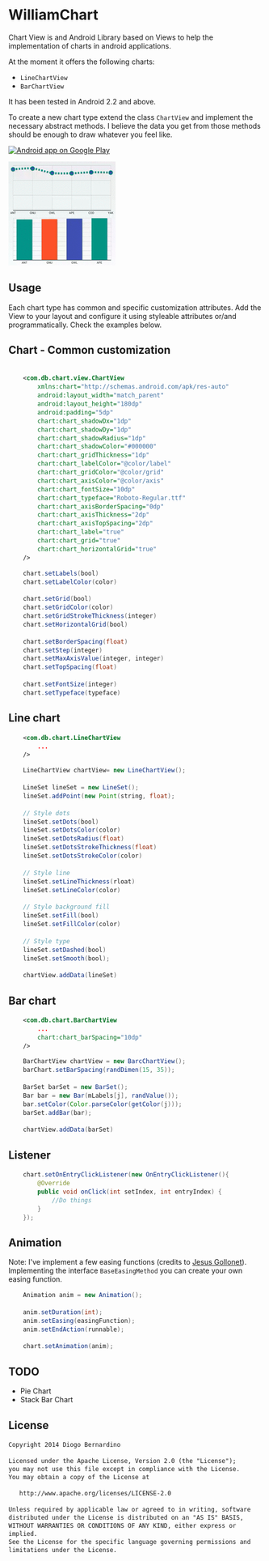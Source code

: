 WilliamChart
===============

Chart View is and Android Library based on Views to help the implementation of charts in android applications.

At the moment it offers the following charts:
* ``LineChartView``
* ``BarChartView``

It has been tested in Android 2.2 and above.

To create a new chart type extend the class ``ChartView`` and implement the necessary abstract methods. I believe the data you get from those methods should be enough to draw whatever you feel like.

<a href="https://play.google.com/store/apps/details?id=com.db.williamchartdemo">
  <img alt="Android app on Google Play" src="https://developer.android.com/images/brand/en_app_rgb_wo_45.png" />
</a>

![Demo Screenshot][1]


Usage
-----
Each chart type has common and specific customization attributes. Add the View to your layout and configure it using styleable attributes or/and programmatically. Check the examples below.


Chart - Common customization
----------------------

```xml

    <com.db.chart.view.ChartView
        xmlns:chart="http://schemas.android.com/apk/res-auto"
        android:layout_width="match_parent"
        android:layout_height="180dp"
        android:padding="5dp"
        chart:chart_shadowDx="1dp"
        chart:chart_shadowDy="1dp"
        chart:chart_shadowRadius="1dp"
        chart:chart_shadowColor="#000000"
        chart:chart_gridThickness="1dp"
        chart:chart_labelColor="@color/label"
        chart:chart_gridColor="@color/grid"
        chart:chart_axisColor="@color/axis"
        chart:chart_fontSize="10dp"
        chart:chart_typeface="Roboto-Regular.ttf"
        chart:chart_axisBorderSpacing="0dp"
        chart:chart_axisThickness="2dp"
        chart:chart_axisTopSpacing="2dp"
        chart:chart_label="true"
        chart:chart_grid="true"
        chart:chart_horizontalGrid="true"
    />

```

```java
    chart.setLabels(bool)
    chart.setLabelColor(color)
    
    chart.setGrid(bool)
    chart.setGridColor(color)
    chart.setGridStrokeThickness(integer)
    chart.setHorizontalGrid(bool)

    chart.setBorderSpacing(float)
    chart.setStep(integer)
    chart.setMaxAxisValue(integer, integer)
    chart.setTopSpacing(float)

    chart.setFontSize(integer)
    chart.setTypeface(typeface)
```


Line chart
----------

```xml
    <com.db.chart.LineChartView
        ... 
    />
```

```java
    LineChartView chartView= new LineChartView();

    LineSet lineSet = new LineSet();
    lineSet.addPoint(new Point(string, float);
    
    // Style dots
    lineSet.setDots(bool)
    lineSet.setDotsColor(color)
    lineSet.setDotsRadius(float)
    lineSet.setDotsStrokeThickness(float)
    lineSet.setDotsStrokeColor(color)
    
    // Style line
    lineSet.setLineThickness(rloat)
    lineSet.setLineColor(color)
    
    // Style background fill
    lineSet.setFill(bool)
    lineSet.setFillColor(color)
    
    // Style type
    lineSet.setDashed(bool)
    lineSet.setSmooth(bool);

    chartView.addData(lineSet)
```


Bar chart
---------

```xml
    <com.db.chart.BarChartView
        ... 
        chart:chart_barSpacing="10dp"
    />
```

```java
    BarChartView chartView = new BarcChartView();
    barChart.setBarSpacing(randDimen(15, 35));

    BarSet barSet = new BarSet();
    Bar bar = new Bar(mLabels[j], randValue());
    bar.setColor(Color.parseColor(getColor(j)));
    barSet.addBar(bar);

    chartView.addData(barSet)
```


Listener
---------

```java
    chart.setOnEntryClickListener(new OnEntryClickListener(){
        @Override
        public void onClick(int setIndex, int entryIndex) {
            //Do things
        }
    });
```


Animation
---------

Note: I've implement a few easing functions (credits to [Jesus Gollonet](http://jesusgollonet.com/)). Implementing the interface ``BaseEasingMethod`` you can create your own easing function.

```java
    Animation anim = new Animation();

    anim.setDuration(int);
    anim.setEasing(easingFunction);
    anim.setEndAction(runnable);
    
    chart.setAnimation(anim);
```


TODO
----
* Pie Chart
* Stack Bar Chart


License
-------

    Copyright 2014 Diogo Bernardino

    Licensed under the Apache License, Version 2.0 (the "License");
    you may not use this file except in compliance with the License.
    You may obtain a copy of the License at

       http://www.apache.org/licenses/LICENSE-2.0

    Unless required by applicable law or agreed to in writing, software
    distributed under the License is distributed on an "AS IS" BASIS,
    WITHOUT WARRANTIES OR CONDITIONS OF ANY KIND, either express or implied.
    See the License for the specific language governing permissions and
    limitations under the License.



[1]: ./art/demo.gif